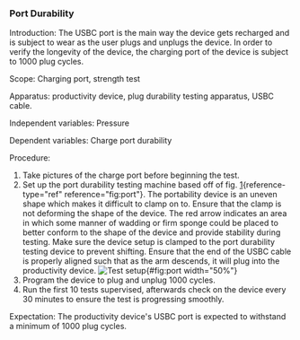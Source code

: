 ### Port Durability
Introduction: The USBC port is the main way the device gets recharged and is subject to wear as the user plugs and unplugs the device. In order to verify the longevity of the device, the charging port of the device is subject to 1000 plug cycles.

Scope: Charging port, strength test 

Apparatus: productivity device, plug durability testing apparatus, USBC cable.

Independent variables: Pressure

Dependent variables: Charge port durability

Procedure:
1. Take pictures of the charge port before beginning the test.
2. Set up the port durability testing machine based off of fig. [1](#fig:port){reference-type="ref" reference="fig:port"}. The portability device is an uneven shape which makes it difficult to clamp on to. Ensure that the clamp is not deforming the shape of the device. The red arrow indicates an area in which some manner of wadding or firm sponge could be placed to better conform to the shape of the device and provide stability during testing. Make sure the device setup is clamped to the port durability testing device to prevent shifting. Ensure that the end of the USBC cable is properly aligned such that as the arm descends, it will plug into the productivity device.
    ![Test setup](port.jpg){#fig:port width="50%"}
3. Program the device to plug and unplug 1000 cycles.
4. Run the first 10 tests supervised, afterwards check on the device every 30 minutes to ensure the test is progressing smoothly.

Expectation: The productivity device's USBC port is expected to withstand a minimum of 1000 plug cycles. 
